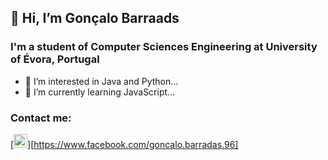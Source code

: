 ## 👋 Hi, I’m Gonçalo Barraads
### I'm a student of Computer Sciences Engineering at University of Évora, Portugal
- 👀 I’m interested in Java and Python...
- 🌱 I’m currently learning JavaScript...

### Contact me:
[<img aligt="left" alt="https://www.facebook.com/goncalo.barradas.96"  width="22px" src="https://divergente.pt/wp-content/uploads/2019/03/facelogo.png" />][https://www.facebook.com/goncalo.barradas.96]

